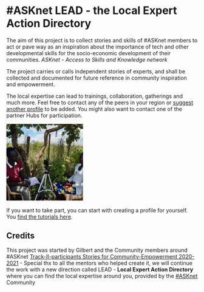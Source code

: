 # #ASKnet LEAD - the Local Expert Action Directory
The aim of this project is to collect stories and skills of #ASKnet members to act or pave way as an inspiration about the importance of tech and other developmental skills for the socio-economic development of their communities. *ASKnet - Access to Skills and Knowledge network*

The project carries or calls independent stories of experts, and shall be collected and documented for future reference in community inspiration and empowerment.

The local expertise can lead to trainings, collaboration, gatherings and much more. Feel free to contact any of the peers in your region or [suggest another profile](https://github.com/ASKnetCommunity/LEAD/issues) to be added. You might also want to contact one of the partner Hubs for participation.

<img src="assets/images/gilbert-charles/gilbert-2.jpg" width="40%"/>

If you want to take part, you can start with creating a profile for yourself. You [find the tutorials here](https://github.com/ASKnetCommunity/LEAD/wiki). 


## Credits

This project was started by Gilbert and the Community members around #ASKnet [Track-II-participants Stories for Community-Empowerment 2020-2021](https://github.com/ASKnet-Open-Training/ASKnet-Track-II-participants-stories-Community-Empowerment-2020-2021/) - Special thx to all the mentors who helped create it, we will continue the work with a new direction called LEAD - **Local Expert Action Directory** where you can find the local expertise around you, provided by the [#ASKnet](https://openculture.agency/asknet-access-to-skills-and-knowledge-network/) Community
